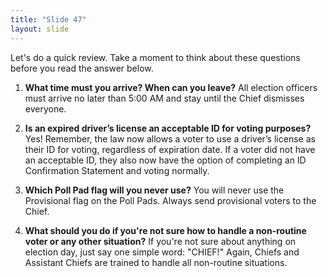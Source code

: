 ```yaml
---
title: "Slide 47"
layout: slide
---
```


Let's do a quick review. Take a moment to think about these questions before you read the answer below.

1. **What time must you arrive? When can you leave?** All election officers must arrive no later than 5:00 AM and stay until the Chief dismisses everyone.

2. **Is an expired driver’s license an acceptable ID for voting purposes?** Yes! Remember, the law now allows a voter to use a driver’s license as their ID for voting, regardless of expiration date. If a voter did not have an acceptable ID, they also now have the option of completing an ID Confirmation Statement and voting normally.

3. **Which Poll Pad flag will you never use?** You will never use the Provisional flag on the Poll Pads. Always send provisional voters to the Chief.

4. **What should you do if you're not sure how to handle a non-routine voter or any other situation?** If you're not sure about anything on election day, just say one simple word: "CHIEF!" Again, Chiefs and Assistant Chiefs are trained to handle all non-routine situations.